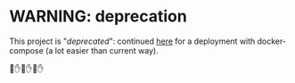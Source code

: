 # WARNING: deprecation
This project is "*deprecated*": continued [here](https://github.com/joplin-vieweb) for a deployment with docker-compose (a lot easier than current way).  

:wave::hand::wave::hand::wave::hand:
